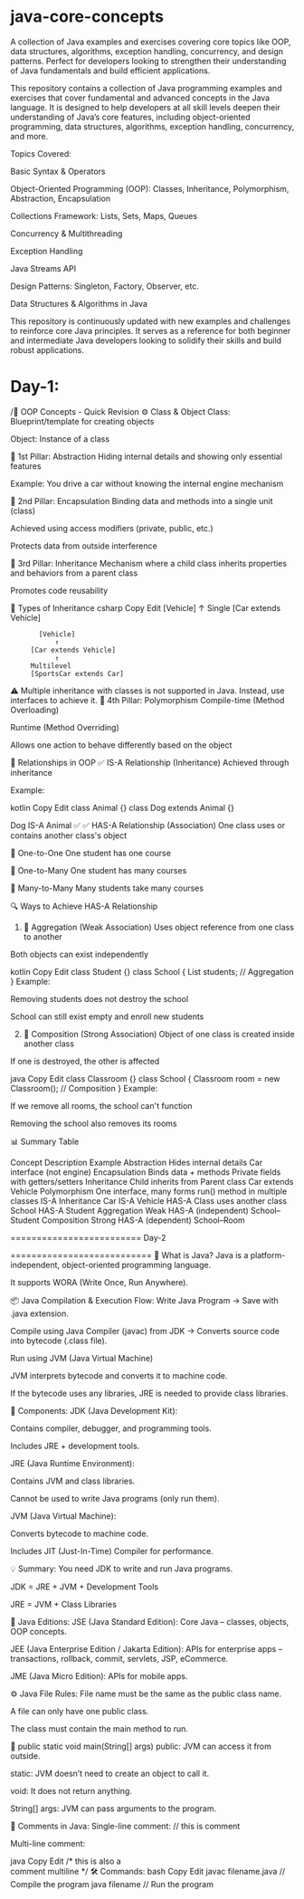 # java-core-concepts
A collection of Java examples and exercises covering core topics like OOP, data structures, algorithms, exception handling, concurrency, and design patterns. Perfect for developers looking to strengthen their understanding of Java fundamentals and build efficient applications.


This repository contains a collection of Java programming examples and exercises that cover fundamental and advanced concepts in the Java language. It is designed to help developers at all skill levels deepen their understanding of Java’s core features, including object-oriented programming, data structures, algorithms, exception handling, concurrency, and more.

Topics Covered:

Basic Syntax & Operators

Object-Oriented Programming (OOP): Classes, Inheritance, Polymorphism, Abstraction, Encapsulation

Collections Framework: Lists, Sets, Maps, Queues

Concurrency & Multithreading

Exception Handling

Java Streams API

Design Patterns: Singleton, Factory, Observer, etc.

Data Structures & Algorithms in Java

This repository is continuously updated with new examples and challenges to reinforce core Java principles. It serves as a reference for both beginner and intermediate Java developers looking to solidify their skills and build robust applications.

Day-1:
=============================

/🔁 OOP Concepts - Quick Revision
⚙️ Class & Object
Class: Blueprint/template for creating objects

Object: Instance of a class

📌 1st Pillar: Abstraction
Hiding internal details and showing only essential features

Example: You drive a car without knowing the internal engine mechanism

📌 2nd Pillar: Encapsulation
Binding data and methods into a single unit (class)

Achieved using access modifiers (private, public, etc.)

Protects data from outside interference

📌 3rd Pillar: Inheritance
Mechanism where a child class inherits properties and behaviors from a parent class

Promotes code reusability

🔸 Types of Inheritance
csharp
Copy
Edit
           [Vehicle]
               ↑
             Single
         [Car extends Vehicle]

           [Vehicle]
               ↑
         [Car extends Vehicle]
               ↑
         Multilevel
         [SportsCar extends Car]

⚠️ Multiple inheritance with classes is not supported in Java.
Instead, use interfaces to achieve it.
📌 4th Pillar: Polymorphism
Compile-time (Method Overloading)

Runtime (Method Overriding)

Allows one action to behave differently based on the object

🔗 Relationships in OOP
✅ IS-A Relationship (Inheritance)
Achieved through inheritance

Example:

kotlin
Copy
Edit
class Animal {}
class Dog extends Animal {}

Dog IS-A Animal ✅
✅ HAS-A Relationship (Association)
One class uses or contains another class's object

🔸 One-to-One
One student has one course

🔸 One-to-Many
One student has many courses

🔸 Many-to-Many
Many students take many courses

🔍 Ways to Achieve HAS-A Relationship
1. 🧩 Aggregation (Weak Association)
Uses object reference from one class to another

Both objects can exist independently

kotlin
Copy
Edit
class Student {}
class School {
    List<Student> students;  // Aggregation
}
Example:

Removing students does not destroy the school

School can still exist empty and enroll new students

2. 🧱 Composition (Strong Association)
Object of one class is created inside another class

If one is destroyed, the other is affected

java
Copy
Edit
class Classroom {}
class School {
    Classroom room = new Classroom();  // Composition
}
Example:

If we remove all rooms, the school can't function

Removing the school also removes its rooms

📊 Summary Table

Concept	Description	Example
Abstraction	Hides internal details	Car interface (not engine)
Encapsulation	Binds data + methods	Private fields with getters/setters
Inheritance	Child inherits from Parent	class Car extends Vehicle
Polymorphism	One interface, many forms	run() method in multiple classes
IS-A	Inheritance	Car IS-A Vehicle
HAS-A	Class uses another class	School HAS-A Student
Aggregation	Weak HAS-A (independent)	School–Student
Composition	Strong HAS-A (dependent)	School–Room

=========================
Day-2

===========================
📌 What is Java?
Java is a platform-independent, object-oriented programming language.

It supports WORA (Write Once, Run Anywhere).

📦 Java Compilation & Execution Flow:
Write Java Program
→ Save with .java extension.

Compile using Java Compiler (javac) from JDK
→ Converts source code into bytecode (.class file).

Run using JVM (Java Virtual Machine)

JVM interprets bytecode and converts it to machine code.

If the bytecode uses any libraries, JRE is needed to provide class libraries.

🧩 Components:
JDK (Java Development Kit):

Contains compiler, debugger, and programming tools.

Includes JRE + development tools.

JRE (Java Runtime Environment):

Contains JVM and class libraries.

Cannot be used to write Java programs (only run them).

JVM (Java Virtual Machine):

Converts bytecode to machine code.

Includes JIT (Just-In-Time) Compiler for performance.

💡 Summary:
You need JDK to write and run Java programs.

JDK = JRE + JVM + Development Tools

JRE = JVM + Class Libraries

🧵 Java Editions:
JSE (Java Standard Edition): Core Java – classes, objects, OOP concepts.

JEE (Java Enterprise Edition / Jakarta Edition):
APIs for enterprise apps – transactions, rollback, commit, servlets, JSP, eCommerce.

JME (Java Micro Edition): APIs for mobile apps.

⚙️ Java File Rules:
File name must be the same as the public class name.

A file can only have one public class.

The class must contain the main method to run.

🔁 public static void main(String[] args)
public: JVM can access it from outside.

static: JVM doesn’t need to create an object to call it.

void: It does not return anything.

String[] args: JVM can pass arguments to the program.

📝 Comments in Java:
Single-line comment: // this is comment

Multi-line comment:

java
Copy
Edit
/* this is also a  
   comment multiline */
🛠️ Commands:
bash
Copy
Edit
javac filename.java     // Compile the program
java filename           // Run the program
